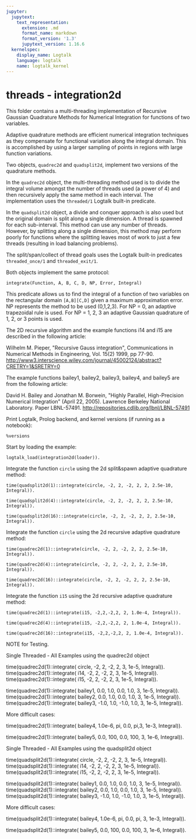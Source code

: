 ```yaml
---
jupyter:
  jupytext:
    text_representation:
      extension: .md
      format_name: markdown
      format_version: '1.3'
      jupytext_version: 1.16.6
  kernelspec:
    display_name: Logtalk
    language: logtalk
    name: logtalk_kernel
---
```


<!--
________________________________________________________________________

This file is part of Logtalk <https://logtalk.org/>  
SPDX-FileCopyrightText: 1998-2025 Paulo Moura <pmoura@logtalk.org>  
SPDX-License-Identifier: Apache-2.0

Licensed under the Apache License, Version 2.0 (the "License");
you may not use this file except in compliance with the License.
You may obtain a copy of the License at

    http://www.apache.org/licenses/LICENSE-2.0

Unless required by applicable law or agreed to in writing, software
distributed under the License is distributed on an "AS IS" BASIS,
WITHOUT WARRANTIES OR CONDITIONS OF ANY KIND, either express or implied.
See the License for the specific language governing permissions and
limitations under the License.
________________________________________________________________________
-->

# threads - integration2d

This folder contains a multi-threading implementation of Recursive Gaussian 
Quadrature Methods for Numerical Integration for functions of two variables.

Adaptive quadrature methods are efficient numerical integration techniques
as they compensate for functional variation along the integral domain. This
is accomplished by using a larger sampling of points in regions with large 
function variations.

Two objects, `quadrec2d` and `quadsplit2d`, implement two versions of the 
quadrature methods.

In the `quadrec2d` object, the multi-threading method used is to divide 
the integral volume amongst the number of threads used (a power of 4) and 
then recursively apply the same method in each interval. The implementation 
uses the `threaded/1` Logtalk built-in predicate.

In the `quadsplit2d` object, a divide and conquer approach is also used but 
the original domain is split along a single dimension. A thread is spawned 
for each sub-interval. This method can use any number of threads. However, 
by splitting along a single dimension, this method may perform poorly for 
functions where the splitting leaves most of work to just a few threads 
(resulting in load balancing problems).

The split/span/collect of thread goals uses the Logtalk built-in predicates 
`threaded_once/1` and `threaded_exit/1`.

Both objects implement the same protocol:

	integrate(Function, A, B, C, D, NP, Error, Integral)

This predicate allows us to find the integral of a function of two variables 
on the rectangular domain `[A,B][C,D]` given a maximum approximation error.
NP represents the method to be used (0,1,2,3). For NP = 0, an adaptive 
trapezoidal rule is used. For NP = 1, 2, 3 an adaptive Gaussian quadrature of
1, 2, or 3 points is used.


The 2D recursive algorithm and the example functions i14 and i15 are described
in the following article:

Wilhelm M. Pieper, "Recursive Gauss integration",
Communications in Numerical Methods in Engineering, Vol. 15(2) 1999, pp 77-90.
http://www3.interscience.wiley.com/journal/45002124/abstract?CRETRY=1&SRETRY=0

The example functions bailey1, bailey2, bailey3, bailey4, and bailey5 are from
the following article:

David H. Bailey and Jonathan M. Borwein, 
"Highly Parallel, High-Precision Numerical Integration" (April 22, 2005).
Lawrence Berkeley National Laboratory. Paper LBNL-57491.
http://repositories.cdlib.org/lbnl/LBNL-57491

Print Logtalk, Prolog backend, and kernel versions (if running as a notebook):

```logtalk
%versions
```

Start by loading the example:

```logtalk
logtalk_load(integration2d(loader)).
```

Integrate the function `circle` using the 2d split&spawn adaptive quadrature method:

```logtalk
time(quadsplit2d(1)::integrate(circle, -2, 2, -2, 2, 2, 2.5e-10, Integral)).
```

<!--
% 35,302,093 inferences, 19.83 CPU in 20.52 seconds (97% CPU, 1780237 Lips)
Integral = -21.3333.
-->

```logtalk
time(quadsplit2d(4)::integrate(circle, -2, 2, -2, 2, 2, 2.5e-10, Integral)).
```

<!--
% 119 inferences, 20.27 CPU in 5.57 seconds (364% CPU, 6 Lips)
Integral = -21.3333.
-->

```logtalk
time(quadsplit2d(16)::integrate(circle, -2, 2, -2, 2, 2, 2.5e-10, Integral)).
```

<!--
% 383 inferences, 84.60 CPU in 13.53 seconds (625% CPU, 5 Lips)
Integral = -21.3333.
-->

Integrate the function `circle` using the 2d recursive adaptive quadrature method:

```logtalk
time(quadrec2d(1)::integrate(circle, -2, 2, -2, 2, 2, 2.5e-10, Integral)).
```

<!--
% 35,302,078 inferences, 19.90 CPU in 20.59 seconds (97% CPU, 1773974 Lips)
Integral = -21.3333.
-->

```logtalk
time(quadrec2d(4)::integrate(circle, -2, 2, -2, 2, 2, 2.5e-10, Integral)).
```

<!--
% 229 inferences, 20.28 CPU in 5.56 seconds (365% CPU, 11 Lips)
Integral = -21.3333.
-->

```logtalk
time(quadrec2d(16)::integrate(circle, -2, 2, -2, 2, 2, 2.5e-10, Integral)).
```

<!--
% 228 inferences, 21.14 CPU in 3.40 seconds (622% CPU, 11 Lips)
Integral = -21.3333.
-->

Integrate the function `i15` using the 2d recursive adaptive quadrature method:

```logtalk
time(quadrec2d(1)::integrate(i15, -2,2,-2,2, 2, 1.0e-4, Integral)).
```

<!--
% 4,754,844 inferences, 2.71 CPU in 2.82 seconds (96% CPU, 1754555 Lips)
Integral = 7.73592.
-->

```logtalk
time(quadrec2d(4)::integrate(i15, -2,2,-2,2, 2, 1.0e-4, Integral)).
```

<!--
% 229 inferences, 2.77 CPU in 0.77 seconds (360% CPU, 83 Lips)
Integral = 7.73592.
-->

```logtalk
time(quadrec2d(16)::integrate(i15, -2,2,-2,2, 2, 1.0e-4, Integral)).
```

<!--
% 229 inferences, 2.88 CPU in 0.51 seconds (562% CPU, 80 Lips)
Integral = 7.73592.
-->

NOTE for Testing.

Single Threaded - All Examples using the quadrec2d object

time(quadrec2d(1)::integrate( circle, 	-2, 2, -2, 2, 3, 1e-5, Integral)).
time(quadrec2d(1)::integrate( i14,	 	-2, 2, -2, 2, 3, 1e-5, Integral)).
time(quadrec2d(1)::integrate( i15,	 	-2, 2, -2, 2, 3, 1e-5, Integral)).

time(quadrec2d(1)::integrate( bailey1, 0.0, 1.0, 0.0, 1.0, 3, 1e-5, Integral)).
time(quadrec2d(1)::integrate( bailey2, 0.0, 1.0, 0.0, 1.0, 3, 1e-5, Integral)).
time(quadrec2d(1)::integrate( bailey3, -1.0, 1.0, -1.0, 1.0, 3, 1e-5, Integral)).


More difficult cases:

time(quadrec2d(1)::integrate( bailey4, 1.0e-6, pi, 0.0, pi,3, 1e-3, Integral)).

time(quadrec2d(1)::integrate( bailey5, 0.0, 100, 0.0, 100, 3, 1e-6, Integral)).


Single Threaded - All Examples using the quadsplit2d object

time(quadsplit2d(1)::integrate( circle, 	-2, 2, -2, 2, 3, 1e-5, Integral)).
time(quadsplit2d(1)::integrate( i14,	 	-2, 2, -2, 2, 3, 1e-5, Integral)).
time(quadsplit2d(1)::integrate( i15,	 	-2, 2, -2, 2, 3, 1e-5, Integral)).

time(quadsplit2d(1)::integrate( bailey1, 0.0, 1.0, 0.0, 1.0, 3, 1e-5, Integral)).
time(quadsplit2d(1)::integrate( bailey2, 0.0, 1.0, 0.0, 1.0, 3, 1e-5, Integral)).
time(quadsplit2d(1)::integrate( bailey3, -1.0, 1.0, -1.0, 1.0, 3, 1e-5, Integral)).


More difficult cases:

time(quadsplit2d(1)::integrate( bailey4, 1.0e-6, pi, 0.0, pi, 3, 1e-3, Integral)).

time(quadsplit2d(1)::integrate( bailey5, 0.0, 100, 0.0, 100, 3, 1e-6, Integral)).
